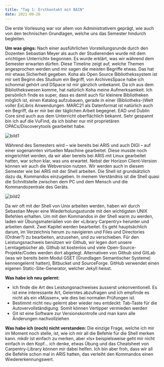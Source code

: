 ```yaml
---
title: "Tag 1: Erstkontakt mit BAIN"
date: 2021-09-26
---
```


Die erste Vorlesung war vor allem von Administrativem geprägt, wie auch von den technischen Grundlagen, welche uns das Semester hindurch begleiten.


**Um was gings:**
Nach einer ausführlichen Vorstellungsrunde durch den Dozenten Sebastian Meyer als auch der Studierenden wurde mit dem «richtigen Unterricht» begonnen. Es wurde erklärt, was wir während dem Semester erwarten dürfen. Diese Timeline zeigt auf, welche Themen angesprochen werden und mir sagen die meisten Begriffe etwas. Das hat mir etwas Sicherheit gegeben. Koha als Open Source Bibliothekssystem ist mir seit Beginn des Studium ein Begriff, von ArchivesSpace habe ich schonmal gehört und DSpace ist mir gänzlich unbekannt. Da ich aus dem Bibliothekswesen komme, hat natürlich Koha meine Aufmerksamkeit. Ich persönlich finde es super, dass es damit auch für kleinere Bibliotheken möglich ist, einen Katalog aufzubauen, gerade in einer (Bibliotheks-)Welt voller ExLibris Anwendungen. MARC21 als Datenformat ist natürlich auch ein Begriff, da er mir bei der täglichen Arbeit begegnet. EAD und Dublin Core sind auch aus dem Unterricht oberflächlich bekannt. Sehr gespannt bin ich auf die VuFind, da ich bisher nur mit proprietären OPACs/Discoverytools gearbeitet habe. 

![bild1](https://user-images.githubusercontent.com/91015615/134820410-4db4daec-01bc-4b98-8191-45ccc45644f0.png)

Während des Semesters wird – wie bereits bei ARIS und auch DIGI – auf einer sogenannten virtuellen Maschine gearbeitet. Diese musste noch eingerichtet werden, da wir aber bereits bei ARIS mit Linux gearbeitet hatten, war schon klar, was uns erwartet. Nebst der Horizon Client-Version können wir auch die Webversion nutzen. Wir werden auch in diesem Semester wie bei ARIS mit der Shell arbeiten.
Die Shell ist grundsätzlich dazu da, Kommandos einzugeben. In meinem Verständnis ist die Shell quasi die Schnittstelle zwischen dem PC und dem Mensch und die Kommandozentrale des Geräts. 

![bild2](https://user-images.githubusercontent.com/91015615/134820409-508f8ef7-8a11-4e7d-b6e2-0e33bc5799b5.png)

Da wir oft mit der Shell von Unix arbeiten werden, haben wir durch Sebastian Meyer eine Wiederholungsstunde mit den wichtigsten UNIX Befehlen erhalten. Um mit den Kommandos in der Shell warm zu werden, laden wir Übungsmaterialien von der «Library Carpentry» herunter und arbeiten damit. Zwei Kapitel werden bearbeitet. Es geht hauptsächlich darum, im Verzeichnis herum zu navigieren und Files und Directories (Ordner?) zu bearbeiten, anzusehen, und zu verschieben. 
Für den Leistungsnachweis benützen wir Github, wir legen dort unsere Lerntagebücher ab. Github ist kostenlos und viele Open-Source-Projekte/Codes werden dort abgelegt. Alternativen von Github sind GitLab (was wir bereits beim Modul GSET (Grundlagen Semantischer Systeme) kennengelernt hatten), Bitbucket und SourceForge. GitHub verwendet einen eigenen Static-Site-Generator, welcher Jekyll heisst.

**Was habe ich neu gelernt:**
-	Ich finde die Art des Leistungsnachweises äusserst unkonventionell. Es ist eine interessante Art, Gelerntes abzufragen und ich empfinde es nicht als ein «Müssen», wie dies bei normalen Prüfungen ist. 
-	Bestimmt nicht neu gelernt aber wieder neu entdeckt: Tab-Taste für die Autovervollständigung. Somit können Vertipper vermieden werden
-	Git ist eine Software zur Versionskontrolle und man kann alle Änderungen nachvollziehen

**Was habe ich (noch) nicht verstanden:**
Die einzige Frage, welche ich mir im Moment noch stelle, ist, wie ich mir all die Befehle für die Shell merken kann. mkdir ist einfach zu merken, aber «ls» beispielsweise geht mir nicht einfach in den Kopf… ich denke, etwas Übung und das Cheatsheet von Carpentry-Library können mir dabei helfen. Ich bin aber froh, dass wir all die Befehle schon mal in ARIS hatten, das verleiht den Kommandos einen Wiedererkennungswert.



